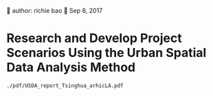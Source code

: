 🐞 author: richie bao 📅 Sep 8, 2017
# Research and Develop Project Scenarios Using the Urban Spatial Data Analysis Method

```pdf
./pdf/USDA_report_Tsinghua_arhicLA.pdf
```

